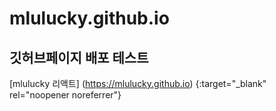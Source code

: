 # mlulucky.github.io
## 깃허브페이지 배포 테스트 

[mlulucky 리액트] (https://mlulucky.github.io) {:target="_blank" rel="noopener noreferrer"}


